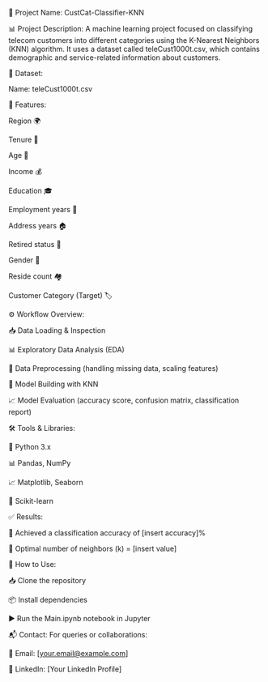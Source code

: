 📌 Project Name: CustCat-Classifier-KNN

📊 Project Description:
A machine learning project focused on classifying telecom customers into different categories using the K-Nearest Neighbors (KNN) algorithm. It uses a dataset called teleCust1000t.csv, which contains demographic and service-related information about customers.

📂 Dataset:

Name: teleCust1000t.csv

📑 Features:

Region 🌍

Tenure 📅

Age 🎂

Income 💰

Education 🎓

Employment years 💼

Address years 🏠

Retired status 👴

Gender 🚻

Reside count 🏘️

Customer Category (Target) 🏷️

⚙️ Workflow Overview:

📥 Data Loading & Inspection

📊 Exploratory Data Analysis (EDA)

🧹 Data Preprocessing (handling missing data, scaling features)

🤖 Model Building with KNN

📈 Model Evaluation (accuracy score, confusion matrix, classification report)

🛠️ Tools & Libraries:

🐍 Python 3.x

📊 Pandas, NumPy

📈 Matplotlib, Seaborn

🤖 Scikit-learn

✅ Results:

📌 Achieved a classification accuracy of [insert accuracy]%

📌 Optimal number of neighbors (k) = [insert value]

🚀 How to Use:

📥 Clone the repository

📦 Install dependencies

▶️ Run the Main.ipynb notebook in Jupyter

📬 Contact:
For queries or collaborations:

📧 Email: [your.email@example.com]

💼 LinkedIn: [Your LinkedIn Profile]
